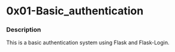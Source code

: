 # 0x01-Basic_authentication

### Description
This is a basic authentication system using Flask and Flask-Login.